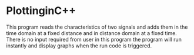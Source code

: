 # PlottinginC++
This program reads the characteristics of two signals and adds them in the time domain at a fixed distance and in distance domain at a fixed time.
There is no input required from user in this program the program will run instantly and display graphs when the run code is triggered. 
